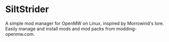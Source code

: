 # SiltStrider
A simple mod manager for OpenMW on Linux, inspired by Morrowind's lore. Easily manage and install mods and mod packs from modding-openmw.com.
